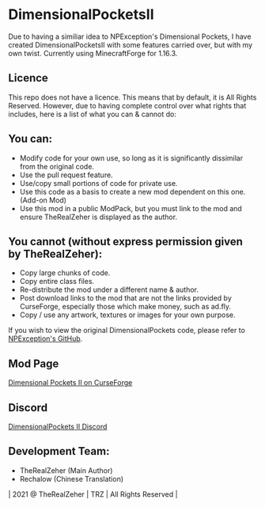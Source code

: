 # DimensionalPocketsII

Due to having a similiar idea to NPException's Dimensional Pockets, I have created DimensionalPocketsII with some features carried over, but with my own twist. Currently using MinecraftForge for 1.16.3.

## Licence
This repo does not have a licence. This means that by default, it is All Rights Reserved. However, due to having complete control over what rights that includes, here is a list of what you can & cannot do:

## You can:
- Modify code for your own use, so long as it is significantly dissimilar from the original code.
- Use the pull request feature.
- Use/copy small portions of code for private use.
- Use this code as a basis to create a new mod dependent on this one. (Add-on Mod)
- Use this mod in a public ModPack, but you must link to the mod and ensure TheRealZeher is displayed as the author.

## You cannot (without express permission given by TheRealZeher):
- Copy large chunks of code.
- Copy entire class files.
- Re-distribute the mod under a different name & author.
- Post download links to the mod that are not the links provided by CurseForge, especially those which make money, such as ad.fly.
- Copy / use any artwork, textures or images for your own purpose.

If you wish to view the original DimensionalPockets code, please refer to [NPException's GitHub](https://github.com/NPException/Dimensional-Pockets).

## Mod Page
[Dimensional Pockets II on CurseForge](https://minecraft.curseforge.com/projects/dimensional-pockets-ii)

## Discord
[DimensionalPockets II Discord](https://discord.gg/8ydCtzm)

## Development Team:
- TheRealZeher (Main Author)
- Rechalow (Chinese Translation)

| 2021 @ TheRealZeher | TRZ | All Rights Reserved |
